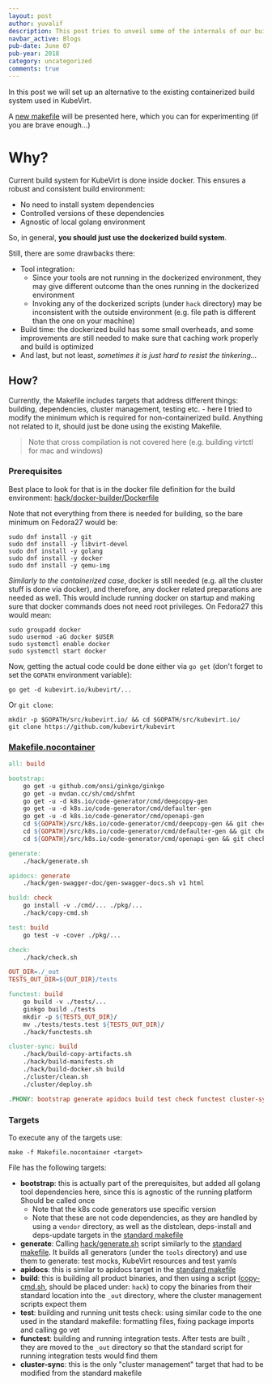 ```yaml
---
layout: post
author: yuvalif
description: This post tries to unveil some of the internals of our build system, by allowing you to build natively on your host
navbar_active: Blogs
pub-date: June 07
pub-year: 2018
category: uncategorized
comments: true
---
```


In this post we will set up an alternative to the existing containerized build system used in KubeVirt.

A [new makefile](../assets/2018-06-07-Non-Dockerized-Build/Makefile.nocontainer) will be presented here, which you can for experimenting (if you are brave enough...)

# Why?

Current build system for KubeVirt is done inside docker. This ensures a robust and consistent build environment:
- No need to install system dependencies
- Controlled versions of these dependencies
- Agnostic of local golang environment

So, in general, **you should just use the dockerized build system**.

Still, there are some drawbacks there:
- Tool integration:
  - Since your tools are not running in the dockerized environment, they may give different outcome than the ones running in the dockerized environment
  - Invoking any of the dockerized scripts (under `hack` directory) may be inconsistent with the outside environment (e.g. file path is different than the one on your machine)
- Build time: the dockerized build has some small overheads, and some improvements are still needed to make sure that caching work properly and build is optimized
- And last, but not least, *sometimes it is just hard to resist the tinkering...*

## How?

Currently, the Makefile includes targets that address different things: building, dependencies, cluster management, testing etc. - here I tried to modify the minimum which is required for non-containerized build. Anything not related to it, should just be done using the existing Makefile.

> Note that cross compilation is not covered here (e.g. building virtctl for mac and windows)

### Prerequisites

Best place to look for that is in the docker file definition for the build environment: [hack/docker-builder/Dockerfile](https://github.com/kubevirt/kubevirt/blob/master/hack/docker-builder/Dockerfile)

Note that not everything from there is needed for building, so the bare minimum on Fedora27 would be:
```
sudo dnf install -y git
sudo dnf install -y libvirt-devel
sudo dnf install -y golang
sudo dnf install -y docker
sudo dnf install -y qemu-img
```
*Similarly to the containerized case*, docker is still needed (e.g. all the cluster stuff is done via docker),  and therefore, any docker related preparations are needed as well. This would include running docker on startup and making sure that docker commands does not need root privileges. On Fedora27 this would mean:
```
sudo groupadd docker
sudo usermod -aG docker $USER
sudo systemctl enable docker
sudo systemctl start docker
```
Now, getting the actual code could be done either via `go get` (don't forget to set the `GOPATH` environment variable):
```
go get -d kubevirt.io/kubevirt/...
```
Or `git clone`:
```
mkdir -p $GOPATH/src/kubevirt.io/ && cd $GOPATH/src/kubevirt.io/
git clone https://github.com/kubevirt/kubevirt
```

### [Makefile.nocontainer](../assets/2018-06-07-Non-Dockerized-Build/Makefile.nocontainer)
```makefile
all: build

bootstrap:
    go get -u github.com/onsi/ginkgo/ginkgo
    go get -u mvdan.cc/sh/cmd/shfmt
    go get -u -d k8s.io/code-generator/cmd/deepcopy-gen
    go get -u -d k8s.io/code-generator/cmd/defaulter-gen
    go get -u -d k8s.io/code-generator/cmd/openapi-gen
    cd ${GOPATH}/src/k8s.io/code-generator/cmd/deepcopy-gen && git checkout release-1.9 && go install
    cd ${GOPATH}/src/k8s.io/code-generator/cmd/defaulter-gen && git checkout release-1.9 && go install
    cd ${GOPATH}/src/k8s.io/code-generator/cmd/openapi-gen && git checkout release-1.9 && go install

generate:
    ./hack/generate.sh

apidocs: generate
    ./hack/gen-swagger-doc/gen-swagger-docs.sh v1 html

build: check
    go install -v ./cmd/... ./pkg/...
    ./hack/copy-cmd.sh

test: build
    go test -v -cover ./pkg/...

check:
    ./hack/check.sh

OUT_DIR=./_out
TESTS_OUT_DIR=${OUT_DIR}/tests

functest: build
    go build -v ./tests/...
    ginkgo build ./tests
    mkdir -p ${TESTS_OUT_DIR}/
    mv ./tests/tests.test ${TESTS_OUT_DIR}/
    ./hack/functests.sh

cluster-sync: build
    ./hack/build-copy-artifacts.sh
    ./hack/build-manifests.sh
    ./hack/build-docker.sh build
    ./cluster/clean.sh
    ./cluster/deploy.sh

.PHONY: bootstrap generate apidocs build test check functest cluster-sync
```
### Targets

To execute any of the targets use:
```
make -f Makefile.nocontainer <target>
```
File has the following targets:

 - **bootstrap**: this is actually part of the prerequisites, but added all golang tool dependencies here, since this is agnostic of the running platform Should be called once
   - Note that the k8s code generators use specific version
   - Note that these are not code dependencies, as they are handled by using a `vendor` directory, as well as the distclean,  deps-install and deps-update targets in the [standard makefile](ttps://github.com/kubevirt/kubevirt/blob/master/Makefile)
- **generate**: Calling [hack/generate.sh](https://github.com/kubevirt/kubevirt/blob/master/hack/generate.sh) script similarly to the [standard makefile](https://github.com/kubevirt/kubevirt/blob/master/Makefile). It builds all generators (under the `tools` directory) and use them to generate: test mocks, KubeVirt resources and test yamls
 - **apidocs**: this is similar to apidocs target in the [standard makefile](ttps://github.com/kubevirt/kubevirt/blob/master/Makefile)
- **build**: this is building all product binaries, and then using a script ([copy-cmd.sh](../assets/2018-06-07-Non-Dockerized-Build/copy-cmd.sh), should be placed under: `hack`) to copy the binaries from their standard location into the `_out` directory, where the cluster management scripts expect them
- **test**: building and running unit tests
check: using similar code to the one used in the standard makefile: formatting files, fixing package imports and calling go vet
- **functest**: building and running integration tests. After tests are built , they are moved to the `_out` directory so that the standard script for running integration tests would find them
- **cluster-sync**: this is the only "cluster management" target that had to be modified from the standard makefile
